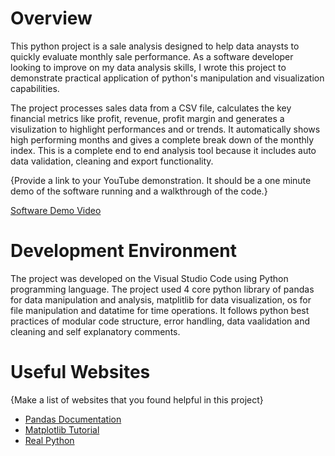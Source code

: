 # Overview

This python project is a sale analysis designed to help data anaysts to quickly evaluate monthly sale performance. As a software developer looking to improve on my data analysis skills, I wrote this project to demonstrate practical application of python's manipulation and visualization capabilities.

The project processes sales data from a CSV file, calculates the key financial metrics like profit, revenue, profit margin and generates a visulization to highlight performances and or trends. It automatically shows high performing months and gives a complete break down of the monthly index. This is a complete end to end analysis tool because it includes auto data validation, cleaning and export functionality.

{Provide a link to your YouTube demonstration. It should be a one minute demo of the software running and a walkthrough of the code.}

[Software Demo Video](https://youtu.be/a1GPLerZBXo)

# Development Environment

The project was developed on the Visual Studio Code using Python programming language. The project used 4 core python library of pandas for data manipulation and analysis, matplitlib for data visualization, os for file manipulation and datatime for time operations. It follows python best practices of modular code structure, error handling, data vaalidation and cleaning and self explanatory comments.

# Useful Websites

{Make a list of websites that you found helpful in this project}

- [Pandas Documentation](https://pandas.pydata.org/docs/)
- [Matplotlib Tutorial](https://matplotlib.org/stable/tutorials/index.html)
- [Real Python](https://realpython.com/)

